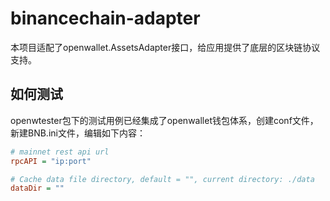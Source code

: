 # binancechain-adapter

本项目适配了openwallet.AssetsAdapter接口，给应用提供了底层的区块链协议支持。

## 如何测试

openwtester包下的测试用例已经集成了openwallet钱包体系，创建conf文件，新建BNB.ini文件，编辑如下内容：

```ini
# mainnet rest api url
rpcAPI = "ip:port"

# Cache data file directory, default = "", current directory: ./data
dataDir = ""
```
